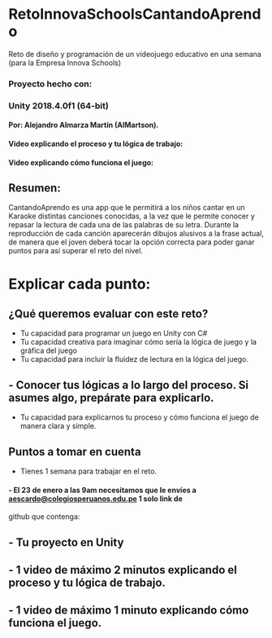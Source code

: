 ﻿# RetoInnovaSchoolsCantandoAprendo
Reto de diseño y programación de un videojuego educativo en una semana (para la Empresa Innova Schools)

### Proyecto hecho con:
### Unity 2018.4.0f1 (64-bit)

#### Por: Alejandro Almarza Martín (AlMartson).
#### Video explicando el proceso y tu lógica de trabajo: 
#### Video explicando cómo funciona el juego: 


## Resumen:

CantandoAprendo es una app que le permitirá a los niños cantar en un Karaoke distintas canciones conocidas, a la vez que le permite conocer y repasar la lectura de cada una de las palabras de su letra.
Durante la reproducción de cada canción aparecerán dibujos alusivos a la frase actual, de manera que el joven deberá tocar la opción correcta para poder ganar puntos para así superar el reto del nivel.


# Explicar cada punto:

## ¿Qué queremos evaluar con este reto?

- Tu capacidad para programar un juego en Unity con C#
- Tu capacidad creativa para imaginar cómo sería la lógica de juego y la gráfica del juego
- Tu capacidad para incluir la fluidez de lectura en la lógica del juego.
## - Conocer tus lógicas a lo largo del proceso. Si asumes algo, prepárate para explicarlo.
- Tu capacidad para explicarnos tu proceso y cómo funciona el juego de manera clara y simple.

## Puntos a tomar en cuenta

- Tienes 1 semana para trabajar en el reto.

#### - El 23 de enero a las 9am necesitamos que le envíes a aescardo@colegiosperuanos.edu.pe 1 solo link de
github que contenga:

## - Tu proyecto en Unity
## - 1 video de máximo 2 minutos explicando el proceso y tu lógica de trabajo.
## - 1 video de máximo 1 minuto explicando cómo funciona el juego.
